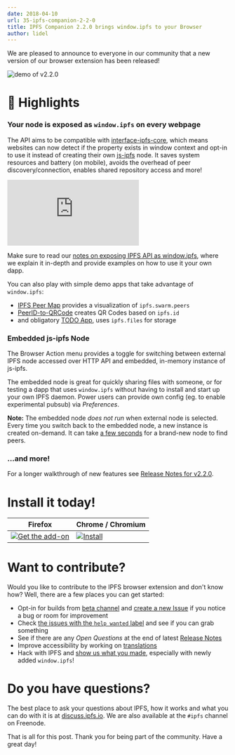 ```yaml
---
date: 2018-04-10
url: 35-ipfs-companion-2-2-0
title: IPFS Companion 2.2.0 brings window.ipfs to your Browser
author: lidel
---
```


We are pleased to announce to everyone in our community that a new version of our
browser extension has been released!

![demo of v2.2.0](https://ipfs.io/ipfs/QmdJTmCxwcpoGbEVfT6b9j4RZJWNcF2GQG1Ajf9XB6XtVP)

# 🔦 Highlights

### Your node is exposed as `window.ipfs` on every webpage

The API aims to be compatible with [interface-ipfs-core](https://github.com/ipfs/interface-ipfs-core/),
which means websites can now detect if the property exists in window context
and opt-in to use it instead of creating their own [js-ipfs](https://github.com/ipfs/js-ipfs) node.
It saves system resources and battery (on mobile), avoids the overhead of peer
discovery/connection, enables shared repository access and more!

<p class="yt-container">
<iframe src="https://www.youtube-nocookie.com/embed/t1ldUp_mjDk?rel=0" frameborder="0" allow="autoplay; encrypted-media" allowfullscreen></iframe>
</p>

Make sure to read our [notes on exposing IPFS API as window.ipfs](https://github.com/ipfs-shipyard/ipfs-companion/blob/master/docs/window.ipfs.md),
where we explain it in-depth and provide examples on how to use it your own dapp.

You can also play with simple demo apps that take advantage of `window.ipfs`:

- [IPFS Peer Map](https://github.com/tableflip/ipfs-peer-map-example) provides a visualization of `ipfs.swarm.peers`
- [PeerID-to-QRCode](https://github.com/hacdias/ipfs-id-qr-codes) creates QR Codes based on `ipfs.id`
- and obligatory [TODO App](https://github.com/hacdias/ipfs-todo), uses `ipfs.files` for storage

### Embedded js-ipfs Node

The Browser Action menu provides a toggle for switching  between external IPFS
node accessed over HTTP API and embedded, in-memory instance of js-ipfs.

The embedded node is great for quickly sharing files with someone, or for
testing a dapp that uses `window.ipfs` without having to install and start up
your own IPFS daemon.
Power users can provide own config (eg. to enable experimental pubsub) via _Preferences_.

**Note:** The embedded node _does not run_ when external node is selected.
Every time you switch back to the embedded node, a new instance is created
on-demand. It can take [a few seconds](https://user-images.githubusercontent.com/157609/38493690-4a77bd9e-3bf3-11e8-85da-ba06fd94cdbf.gif)
for a brand-new node to find peers.

### …and more!

For a longer walkthrough of new features see [Release Notes for v2.2.0](https://github.com/ipfs-shipyard/ipfs-companion/releases/tag/v2.2.0).

# Install it today!


| Firefox                                                                                                                                    | Chrome / Chromium                                                                                                                                                            |
|--------------------------------------------------------------------------------------------------------------------------------------------|------------------------------------------------------------------------------------------------------------------------------------------------------------------------------|
| [![Get the add-on](https://ipfs.io/ipfs/QmSX44XockQifmxE8Wdevkaa6vaqTXtGdH9t9aHWXZkuJq)](https://addons.mozilla.org/addon/ipfs-companion/) | [![Install](https://ipfs.io/ipfs/QmPinSJKFYCMuTDh484dLk5Av4HpZRzBRR1KPv7TM7CBVF)](https://chrome.google.com/webstore/detail/ipfs-companion/nibjojkomfdiaoajekhjakgkdhaomnch) |


# Want to contribute?

Would you like to contribute to the IPFS browser extension and don't know how? Well, there are a few places you can get started:

- Opt-in for builds from [beta channel](https://github.com/ipfs-shipyard/ipfs-companion#beta-channel) and [create a new Issue](https://github.com/ipfs/ipfs-companion/issues/new) if you notice a bug or room for improvement
- Check [the issues with the `help wanted` label](https://github.com/ipfs-shipyard/ipfs-companion/issues?q=is%3Aissue+is%3Aopen+label%3A%22help+wanted%22) and see if you can grab something
- See if there are any _Open Questions_ at the end of latest [Release Notes](https://github.com/ipfs-shipyard/ipfs-companion/releases/latest)
- Improve accessibility by working on [translations](https://github.com/ipfs-shipyard/ipfs-companion/blob/master/docs/localization-notes.md)
- Hack with IPFS and [show us what you made](https://github.com/ipfs/awesome-ipfs), especially with newly added `window.ipfs`!

# Do you have questions?

The best place to ask your questions about IPFS, how it works and what you can
do with it is at [discuss.ipfs.io](http://discuss.ipfs.io). We are also
available at the `#ipfs` channel on Freenode.

That is all for this post. Thank you for being part of the community. Have a great day!
